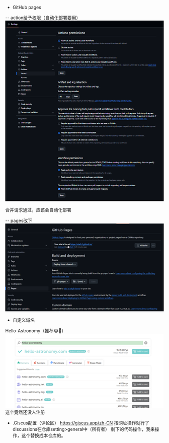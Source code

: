 - GitHub pages

--  action给予权限（自动化部署要用）
![alt text]({57AF4415-DAB8-40B3-BF76-0B149A2935FF}.png)

合并请求通过，应该会自动化部署

--  pages改下
![alt text]({1B0DD9F6-C066-4306-BCB0-C9FC9F25CBA0}.png)




- 自定义域名

Hello-Astronomy（推荐😂🙌）
![alt text]({90858BF4-CB7E-43FD-8F8D-B3EA03DE56F5}.png)
这个竟然还没人注册





- .Giscus配置（评论区）
https://giscus.app/zh-CN
按网址操作就行了
discussions在仓库setting>general中（所有者）
剩下的代码操作，我来操作，这个替换成本仓库的。

<script src="https://giscus.app/client.js"
        data-repo="Xia0-0/Xia0-0.github.io"
        data-repo-id="R_kgDONfN6ZA"
        data-category="Announcements"
        data-category-id="DIC_kwDONfN6ZM4ClVK3"
        data-mapping="pathname"
        data-strict="0"
        data-reactions-enabled="1"
        data-emit-metadata="0"
        data-input-position="bottom"
        data-theme="preferred_color_scheme"
        data-lang="zh-CN"
        crossorigin="anonymous"
        async>
</script>
  






